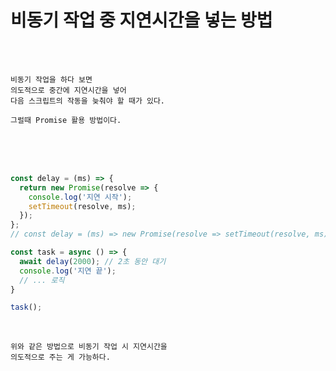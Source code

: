 # 비동기 작업 중 지연시간을 넣는 방법

<br /><br />

```
비동기 작업을 하다 보면
의도적으로 중간에 지연시간을 넣어
다음 스크립트의 작동을 늦춰야 할 때가 있다.

그럴때 Promise 활용 방법이다.
```

<br /><br /><br />

```javascript
const delay = (ms) => {
  return new Promise(resolve => {
    console.log('지연 시작');
    setTimeout(resolve, ms);
  });
};
// const delay = (ms) => new Promise(resolve => setTimeout(resolve, ms));

const task = async () => {
  await delay(2000); // 2초 동안 대기
  console.log('지연 끝');
  // ... 로직
}

task();
```

<br />

```
위와 같은 방법으로 비동기 작업 시 지연시간을
의도적으로 주는 게 가능하다.
```
